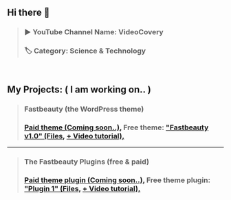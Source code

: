 ## Hi there 👋 
> ### ▶️ YouTube Channel Name: VideoCovery   
> ### 🏷️ Category: Science & Technology 
<pre>

</pre>
## My Projects: ( I am working on.. )
> ### Fastbeauty (the WordPress theme)
> ### [Paid theme (Coming soon..),](https://youtube.com/@VideoCovery) Free theme: ["Fastbeauty v1.0" (Files,](https://github.com/VideoCovery/fastbeauty_free-theme__fastbeauty-v1.0) [+ Video tutorial),](https://youtube.com/@VideoCovery)
---
> ### The Fastbeauty Plugins (free & paid)
> ### [Paid theme plugin (Coming soon..),](https://youtube.com/@VideoCovery) Free theme plugin: ["Plugin 1" (Files,](https://github.com/VideoCovery/fastbeauty_free-plugin__plugin1) [+ Video tutorial),](https://youtube.com/@VideoCovery)

<!--
**VideoCovery/videocovery** is a ✨ _special_ ✨ repository because its `README.md` (this file) appears on your GitHub profile.

Here are some ideas to get you started:

- 🔭 I’m currently working on ...
- 🌱 I’m currently learning ...
- 👯 I’m looking to collaborate on ...
- 🤔 I’m looking for help with ...
- 💬 Ask me about ...
- 📫 How to reach me: ...
- 😄 Pronouns: ...
- ⚡ Fun fact: ...
-->
